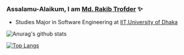 ### Assalamu-Alaikum, I am [Md. Rakib Trofder](https://www.linkedin.com/in/md-rakib-trofder-15222318b/) ✨




- Studies Major in Software Engineering at [IIT,University of Dhaka](http://www.iit.du.ac.bd/)


![Anurag's github stats](https://github-readme-stats.vercel.app/api?username=rakib3004&show_icons=true&theme=tokyonight)


[![Top Langs](https://github-readme-stats.vercel.app/api/top-langs/?username=rakib3004&layout=compact)](https://github.com/anuraghazra/github-readme-stats)






